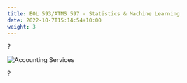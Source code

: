 ```yaml
---
title: EOL 593/ATMS 597 - Statistics & Machine Learning
date: 2022-10-7T15:14:54+10:00
weight: 3
---
```


?

![Accounting Services](/images/austin-distel-nGc5RT2HmF0-unsplash.jpg)

?
